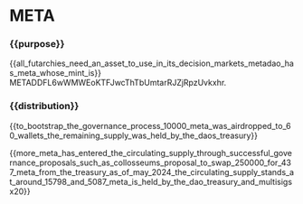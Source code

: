# META
### {{purpose}}
{{all_futarchies_need_an_asset_to_use_in_its_decision_markets_metadao_has_meta_whose_mint_is}} METADDFL6wWMWEoKTFJwcThTbUmtarRJZjRpzUvkxhr.

### {{distribution}}
{{to_bootstrap_the_governance_process_10000_meta_was_airdropped_to_60_wallets_the_remaining_supply_was_held_by_the_daos_treasury}}

{{more_meta_has_entered_the_circulating_supply_through_successful_governance_proposals_such_as_collosseums_proposal_to_swap_250000_for_437_meta_from_the_treasury_as_of_may_2024_the_circulating_supply_stands_at_around_15798_and_5087_meta_is_held_by_the_dao_treasury_and_multisigsx20}}
